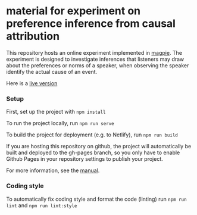 # material for experiment on preference inference from causal attribution 

This repository hosts an online experiment implemented in [magpie](https://magpie-experiments.org/).
The experiment is designed to investigate inferences that listeners may draw about the preferences or norms of a speaker, when observing the speaker identify the actual cause of an event.

Here is a [live version](https://magpie-ea.github.io/magpie3-inferences-from-causal-attribution/)

### Setup

First, set up the project with `npm install`

To run the project locally, run `npm run serve`

To build the project for deployment (e.g. to Netlify), run `npm run build`

If you are hosting this repository on github, the project will automatically be built and deployed to the gh-pages branch, so you only have to enable Github Pages in your repository settings to publish your project.

For more information, see the [manual](https://magpie-experiments.org/).

### Coding style

To automatically fix coding style and format the code (linting) run `npm run lint` and `npm run lint:style`
